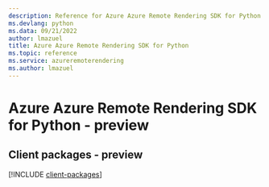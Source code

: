 ```yaml
---
description: Reference for Azure Azure Remote Rendering SDK for Python
ms.devlang: python
ms.data: 09/21/2022
author: lmazuel
title: Azure Azure Remote Rendering SDK for Python
ms.topic: reference
ms.service: azureremoterendering
ms.author: lmazuel
---
```

# Azure Azure Remote Rendering SDK for Python - preview

## Client packages - preview
[!INCLUDE [client-packages](azure-remote-rendering-client-index.md)]